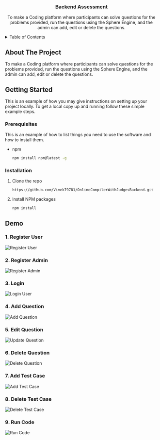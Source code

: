 <div align="center">

<h3 align="center">Backend Assessment</h3>

  <p align="center">
    To make a Coding platform where participants can solve questions for the problems provided, run the questions using the Sphere Engine, and the admin can add, edit or delete the questions.
    <br />
  </p>
</div>

<details>
  <summary>Table of Contents</summary>
  <ol>
    <li>
      <a href="#about-the-project">About The Project</a>
    </li>
    <li>
      <a href="#getting-started">Getting Started</a>
      <ul>
        <li><a href="#prerequisites">Prerequisites</a></li>
        <li><a href="#installation">Installation</a></li>
      </ul>
    </li>
    <li>
        <a href="#demo">Demo</a>
        <ul>
            <li><a href="#register-user">Register User</a></li>
            <li><a href="#register-admin">Register Admin</a></li>
            <li><a href="#login">Login</a></li>
            <li><a href="#add-question">Add Question</a></li>
            <li><a href="#edit-question">Edit Question</a></li>
            <li><a href="#delete-question">Delete Question</a></li>
            <li><a href="#add-test-case">Add Test Case</a></li>
            <li><a href="#delete-test-case">Delete Test Case</a></li>
            <li><a href="#run-code">Run Code</a></li>
    </li>
  </ol>
</details>

<!-- ABOUT THE PROJECT -->

## About The Project

To make a Coding platform where participants can solve questions for the problems provided, run the questions using the Sphere Engine, and the admin can add, edit or delete the questions.

<!-- GETTING STARTED -->

## Getting Started

This is an example of how you may give instructions on setting up your project locally.
To get a local copy up and running follow these simple example steps.

### Prerequisites

This is an example of how to list things you need to use the software and how to install them.

- npm
  ```sh
  npm install npm@latest -g
  ```

### Installation

1. Clone the repo
   ````sh
   https://github.com/Vivek79781/OnlineCompilerWithJudgesBackend.git   ```
   ````
2. Install NPM packages
   ```sh
   npm install
   ```

## Demo

### 1. Register User

![Register User](screenshots/Register%20User%20Postman.png)

### 2. Register Admin

![Register Admin](screenshots/Register%20Admin%20Postman.png)

### 3. Login

![Login User](screenshots/Login%20User%20Postman.png)

### 4. Add Question

![Add Question](screenshots/Create%20Question%20Postman.png)

### 5. Edit Question

![Update Question](screenshots/Update%20Question%20Postman.png)

### 6. Delete Question

![Delete Question](screenshots/Delete%20Question%20Postman.png)

### 7. Add Test Case

![Add Test Case](screenshots/Create%20Testcase%20Postman.png)

### 8. Delete Test Case

![Delete Test Case](screenshots/Delete%20Testcase%20Postman.png)

### 9. Run Code

![Run Code](screenshots/Submit%20Code%20Postman.png)
